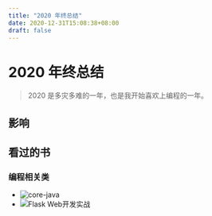 ```yaml
---
title: "2020 年终总结"
date: 2020-12-31T15:08:38+08:00
draft: false
---
```

# 2020 年终总结

> 2020 是多灾多难的一年，也是我开始喜欢上编程的一年。

## 影响


## 看过的书

### 编程相关类
- ![core-java](https://images.weserv.nl/?url=img3.doubanio.com/view/subject/l/public/s29063065.jpg)
- ![Flask Web开发实战](https://img9.doubanio.com/view/subject/l/public/s29063065.jpg)